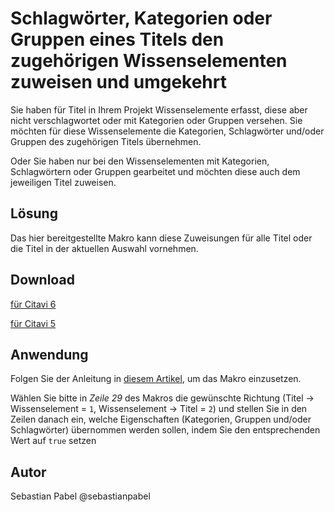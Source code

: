 # Schlagwörter, Kategorien oder Gruppen eines Titels den zugehörigen Wissenselementen zuweisen und umgekehrt

Sie haben für Titel in Ihrem Projekt Wissenselemente erfasst, diese aber nicht verschlagwortet oder mit Kategorien oder Gruppen versehen. Sie möchten für diese Wissenselemente die Kategorien, Schlagwörter und/oder Gruppen des zugehörigen Titels übernehmen. 
 
Oder Sie haben nur bei den Wissenselementen mit Kategorien, Schlagwörtern oder Gruppen gearbeitet und möchten diese auch dem jeweiligen Titel zuweisen.

## Lösung
Das hier bereitgestellte Makro kann diese Zuweisungen für alle Titel oder die Titel in der aktuellen Auswahl vornehmen.

## Download
[für Citavi 6](C6_Copy_Categories_Groups_Keywords_To_Reference_Or_KnowledgeItem.cs)

[für Citavi 5](C5_Copy_Categories_Groups_Keywords_To_Reference_Or_KnowledgeItem.cs)


## Anwendung
Folgen Sie der Anleitung in [diesem Artikel](/readme.de.md), um das Makro einzusetzen.

Wählen Sie bitte in *Zeile 29* des Makros die gewünschte Richtung (Titel -> Wissenselement  = `1`, Wissenselement -> Titel = `2`) und stellen Sie in den Zeilen danach ein, welche Eigenschaften (Kategorien, Gruppen und/oder Schlagwörter) übernommen werden sollen, indem Sie den entsprechenden Wert auf `true` setzen

## Autor
Sebastian Pabel @sebastianpabel
